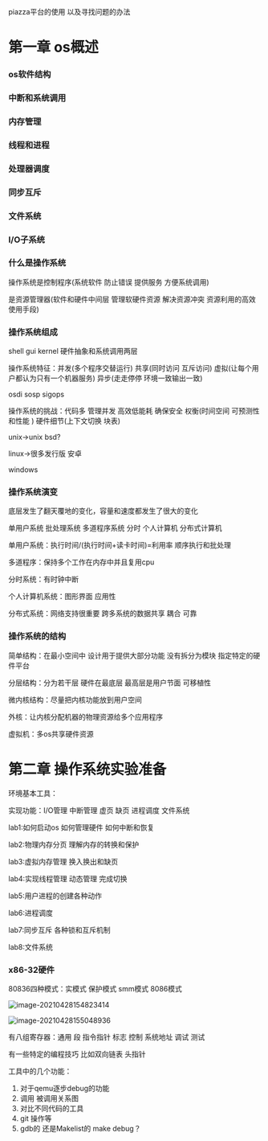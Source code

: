 piazza平台的使用 以及寻找问题的办法

# 第一章 os概述

### os软件结构

### 中断和系统调用

### 内存管理

### 线程和进程

### 处理器调度

### 同步互斥

### 文件系统

### I/O子系统

### 什么是操作系统  

操作系统是控制程序(系统软件 防止错误 提供服务 方便系统调用)

是资源管理器(软件和硬件中间层 管理软硬件资源 解决资源冲突 资源利用的高效使用手段)

### 操作系统组成

shell gui kernel 硬件抽象和系统调用两层

操作系统特征：并发(多个程序交替运行)  共享(同时访问 互斥访问)  虚拟(让每个用户都认为只有一个机器服务) 异步(走走停停 环境一致输出一致)

osdi sosp sigops

操作系统的挑战：代码多 管理并发 高效低能耗 确保安全 权衡(时间空间 可预测性和性能 )  硬件细节(上下文切换 块表)

unix->unix bsd?

linux->很多发行版 安卓

windows

### 操作系统演变

底层发生了翻天覆地的变化，容量和速度都发生了很大的变化

单用户系统 批处理系统 多道程序系统 分时 个人计算机 分布式计算机

单用户系统：执行时间/(执行时间+读卡时间)=利用率 顺序执行和批处理

多道程序：保持多个工作在内存中并且复用cpu

分时系统：有时钟中断

个人计算机系统：图形界面 应用性

分布式系统：网络支持很重要 跨多系统的数据共享 耦合 可靠

### 操作系统的结构

简单结构：在最小空间中 设计用于提供大部分功能 没有拆分为模块 指定特定的硬件平台

分层结构：分为若干层 硬件在最底层 最高层是用户节面 可移植性

微内核结构：尽量把内核功能放到用户空间

外核：让内核分配机器的物理资源给多个应用程序

虚拟机：多os共享硬件资源

# 第二章 操作系统实验准备

环境基本工具：

实现功能：I/O管理 中断管理 虚页 缺页 进程调度 文件系统

lab1:如何启动os 如何管理硬件 如何中断和恢复

lab2:物理内存分页 理解内存的转换和保护

lab3:虚拟内存管理 换入换出和缺页

lab4:实现线程管理 动态管理 完成切换

lab5:用户进程的创建各种动作

lab6:进程调度

lab7:同步互斥 各种锁和互斥机制

lab8:文件系统

### x86-32硬件

80836四种模式：实模式 保护模式 smm模式 8086模式

![image-20210428154823414](C:\Users\12092\AppData\Roaming\Typora\typora-user-images\image-20210428154823414.png)

![image-20210428155048936](C:\Users\12092\AppData\Roaming\Typora\typora-user-images\image-20210428155048936.png)

有八组寄存器：通用 段 指令指针 标志 控制 系统地址 调试 测试

有一些特定的编程技巧 比如双向链表 头指针



工具中的几个功能：

1. 对于qemu逐步debug的功能
2. 调用 被调用关系图
3. 对比不同代码的工具
4. git 操作等
5. gdb的 还是Makelist的 make debug？